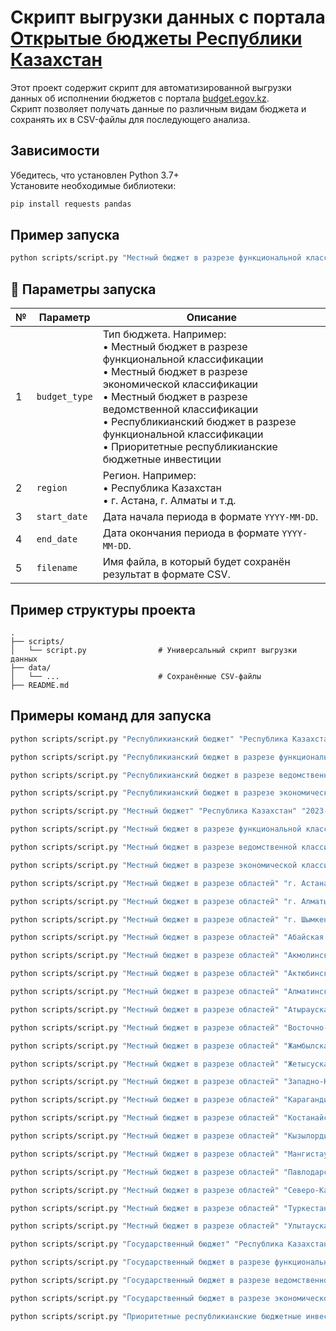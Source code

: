 
# Скрипт выгрузки данных с портала [Открытые бюджеты Республики Казахстан](https://budget.egov.kz)

Этот проект содержит скрипт для автоматизированной выгрузки данных об исполнении бюджетов с портала [budget.egov.kz](https://budget.egov.kz).  
Скрипт позволяет получать данные по различным видам бюджета и сохранять их в CSV-файлы для последующего анализа.

## Зависимости

Убедитесь, что установлен Python 3.7+  
Установите необходимые библиотеки:

```bash
pip install requests pandas
```

## Пример запуска

```bash
python scripts/script.py "Местный бюджет в разрезе функциональной классификации" "Республика Казахстан" "2023-01-01" "2025-04-01" "local_budget.csv"
```

## 📿 Параметры запуска

| №  | Параметр         | Описание                                                                 |
|----|------------------|--------------------------------------------------------------------------|
| 1  | `budget_type`    | Тип бюджета. Например: <br>• Местный бюджет в разрезе функциональной классификации <br>• Местный бюджет в разрезе экономической классификации <br>• Местный бюджет в разрезе ведомственной классификации <br>• Республикианский бюджет в разрезе функциональной классификации <br>• Приоритетные республикианские бюджетные инвестиции |
| 2  | `region`         | Регион. Например: <br>• Республика Казахстан <br> • г. Астана, г. Алматы и т.д. |
| 3  | `start_date`     | Дата начала периода в формате `YYYY-MM-DD`.                             |
| 4  | `end_date`       | Дата окончания периода в формате `YYYY-MM-DD`.                          |
| 5  | `filename`       | Имя файла, в который будет сохранён результат в формате CSV.            |

##  Пример структуры проекта

```
.
├── scripts/
│   └── script.py                # Универсальный скрипт выгрузки данных
├── data/
│   └── ...                      # Сохранённые CSV-файлы
├── README.md
```

##  Примеры команд для запуска

```bash
python scripts/script.py "Республикианский бюджет" "Республика Казахстан" "2023-01-01" "2025-04-01" "Республиканский бюджет.csv"

python scripts/script.py "Республикианский бюджет в разрезе функциональной классификации" "Республика Казахстан" "2023-01-01" "2025-04-01" "РБ_функц_классификация.csv"

python scripts/script.py "Республикианский бюджет в разрезе ведомственной классификации" "Республика Казахстан" "2023-01-01" "2025-04-01" "РБ_ведомств_классификация.csv"

python scripts/script.py "Республикианский бюджет в разрезе экономической классификации" "Республика Казахстан" "2023-01-01" "2025-04-01" "РБ_экон_классификация.csv"

python scripts/script.py "Местный бюджет" "Республика Казахстан" "2023-01-01" "2025-04-01" "Местный_бюджет.csv"

python scripts/script.py "Местный бюджет в разрезе функциональной классификации" "Республика Казахстан" "2023-01-01" "2025-04-01" "Местный_функц_классификация.csv"

python scripts/script.py "Местный бюджет в разрезе ведомственной классификации" "Республика Казахстан" "2023-01-01" "2025-04-01" "Местный_ведомств_классификация.csv"

python scripts/script.py "Местный бюджет в разрезе экономической классификации" "Республика Казахстан" "2023-01-01" "2025-04-01" "Местный_экон_классификация.csv"

python scripts/script.py "Местный бюджет в разрезе областей" "г. Астана" "2023-01-01" "2025-04-01" "местный_бюджет_г_Астана.csv"

python scripts/script.py "Местный бюджет в разрезе областей" "г. Алматы" "2023-01-01" "2025-04-01" "местный_бюджет_г_Алматы.csv"

python scripts/script.py "Местный бюджет в разрезе областей" "г. Шымкент" "2023-01-01" "2025-04-01" "местный_бюджет_г_Шымкент.csv"

python scripts/script.py "Местный бюджет в разрезе областей" "Абайская область" "2023-01-01" "2025-04-01" "местный_бюджет_Абайская.csv"

python scripts/script.py "Местный бюджет в разрезе областей" "Акмолинская область" "2023-01-01" "2025-04-01" "местный_бюджет_Акмолинская.csv"

python scripts/script.py "Местный бюджет в разрезе областей" "Актюбинская область" "2023-01-01" "2025-04-01" "местный_бюджет_Актюбинская.csv"

python scripts/script.py "Местный бюджет в разрезе областей" "Алматинская область" "2023-01-01" "2025-04-01" "местный_бюджет_Алматинская.csv"

python scripts/script.py "Местный бюджет в разрезе областей" "Атырауская область" "2023-01-01" "2025-04-01" "местный_бюджет_Атырауская.csv"

python scripts/script.py "Местный бюджет в разрезе областей" "Восточно-Казахстанская область" "2023-01-01" "2025-04-01" "местный_бюджет_ВКО.csv"

python scripts/script.py "Местный бюджет в разрезе областей" "Жамбылская область" "2023-01-01" "2025-04-01" "местный_бюджет_Жамбылская.csv"

python scripts/script.py "Местный бюджет в разрезе областей" "Жетысуская область" "2023-01-01" "2025-04-01" "местный_бюджет_Жетысуская.csv"

python scripts/script.py "Местный бюджет в разрезе областей" "Западно-Казахстанская область" "2023-01-01" "2025-04-01" "местный_бюджет_ЗКО.csv"

python scripts/script.py "Местный бюджет в разрезе областей" "Карагандинская область" "2023-01-01" "2025-04-01" "местный_бюджет_Карагандинская.csv"

python scripts/script.py "Местный бюджет в разрезе областей" "Костанайская область" "2023-01-01" "2025-04-01" "местный_бюджет_Костанайская.csv"

python scripts/script.py "Местный бюджет в разрезе областей" "Кызылординская область" "2023-01-01" "2025-04-01" "местный_бюджет_Кызылординская.csv"

python scripts/script.py "Местный бюджет в разрезе областей" "Мангистауская область" "2023-01-01" "2025-04-01" "местный_бюджет_Мангистауская.csv"

python scripts/script.py "Местный бюджет в разрезе областей" "Павлодарская область" "2023-01-01" "2025-04-01" "местный_бюджет_Павлодарская.csv"

python scripts/script.py "Местный бюджет в разрезе областей" "Северо-Казахстанская область" "2023-01-01" "2025-04-01" "местный_бюджет_СКО.csv"

python scripts/script.py "Местный бюджет в разрезе областей" "Туркестанская область" "2023-01-01" "2025-04-01" "местный_бюджет_Туркестанская.csv"

python scripts/script.py "Местный бюджет в разрезе областей" "Улытауская область" "2023-01-01" "2025-04-01" "местный_бюджет_Улытауская.csv"

python scripts/script.py "Государственный бюджет" "Республика Казахстан" "2023-01-01" "2025-04-01" "Гос_бюджет.csv"

python scripts/script.py "Государственный бюджет в разрезе функциональной классификации" "Республика Казахстан" "2023-01-01" "2025-04-01" "Гос_функц_классификация.csv"

python scripts/script.py "Государственный бюджет в разрезе ведомственной классификации" "Республика Казахстан" "2023-01-01" "2025-04-01" "Гос_ведомств_классификация.csv"

python scripts/script.py "Государственный бюджет в разрезе экономической классификации" "Республика Казахстан" "2023-01-01" "2025-04-01" "Гос_экон_классификация.csv"

python scripts/script.py "Приоритетные республикианские бюджетные инвестиции" "Республика Казахстан" "2023-01-01" "2025-04-01" "РБ_приоритетные_инвестиции.csv"
```


